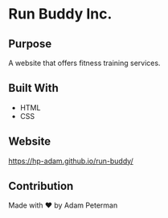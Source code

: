 # Run Buddy Inc.

## Purpose

A website that offers fitness training services.

## Built With

- HTML
- CSS

## Website

https://hp-adam.github.io/run-buddy/

## Contribution

Made with ❤️ by Adam Peterman
